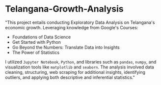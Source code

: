 # Telangana-Growth-Analysis
"This project entails conducting Exploratory Data Analysis on Telangana's economic growth. Leveraging knowledge from Google's Courses:
- Foundations of Data Science 
- Get Started with Python
- Go Beyond the Numbers: Translate Data into Insights
- The Power of Statistics

I utilized `Jupyter Notebook`, `Python`, and libraries such as `pandas`, `numpy`, and visualization tools like `matplotlib` and `seaborn`. The analysis involved data cleaning, structuring, web scraping for additional insights, identifying outliers, and applying both descriptive and inferential statistics."

